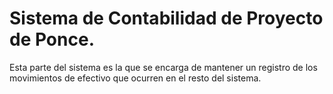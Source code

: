# Sistema de Contabilidad de Proyecto de Ponce.

Esta parte del sistema es la que se encarga de mantener un registro de los movimientos de efectivo que ocurren en el resto del sistema.

